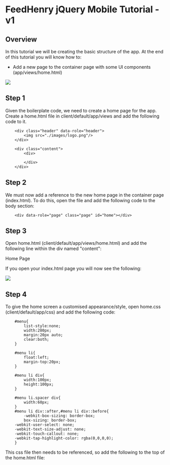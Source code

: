 # FeedHenry jQuery Mobile Tutorial - v1

## Overview
In this tutorial we will be creating the basic structure of the app. At the end of this tutorial you will know how to:

* Add a new page to the container page with some UI components (app/views/home.html)

![](https://github.com/eoghanfurlong/MVCinjQueryMobile/raw/v1/docs/HomeView.png)

## Step 1
Given the boilerplate code, we need to create a home page for the app. Create a home.html file in client/default/app/views
and add the following code to it.

		<div class="header" data-role="header">
			<img src="./images/logo.png"/>
		</div>

		<div class="content">
			<div>
				
			</div>
		</div>


## Step 2
We must now add a reference to the new home page in the container page (index.html). To do this, open the file and add the following
code to the body section:

		<div data-role="page" class="page" id="home"></div>

## Step 3
Open home.html (client/default/app/views/home.html) and add the following line within the div named "content":

<p>Home Page</p>

If you open your index.html page you will now see the following:

![](https://github.com/eoghanfurlong/MVCinjQueryMobile/raw/v1/docs/TestView.png)

## Step 4
To give the home screen a customised appearance/style, open home.css (client/default/app/css) and add the following code:
				
		#menu{
			list-style:none;
			width:280px;
			margin:20px auto;
			clear:both;
		}

		#menu li{
			float:left;
			margin-top:20px;
		}

		#menu li div{
			width:100px;
			height:100px;
		}

		#menu li.spacer div{
			width:60px;
		}
		#menu li div::after,#menu li div::before{
			-webkit-box-sizing: border-box;
			box-sizing: border-box;
		-webkit-user-select: none;
		-webkit-text-size-adjust: none;
		-webkit-touch-callout: none;
		-webkit-tap-highlight-color: rgba(0,0,0,0);
		}

This css file then needs to be referenced, so add the following to the top of the home.html file:

<link rel="stylesheet" type="text/css" href="./css/home.css"/>

